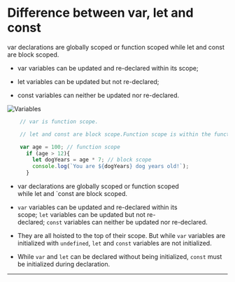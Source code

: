# Difference between var, let and const

var declarations are globally scoped or function scoped while let and const are block scoped. 

* var variables can be updated and re-declared within its scope; 

* let variables can be updated but not re-declared; 

* const variables can neither be updated nor re-declared. 

![Variables][variables]

[variables]:https://i.imgur.com/HYO9xE2.png

```js
    // var is function scope.

    // let and const are block scope.Function scope is within the function.

    var age = 100; // function scope
      if (age > 12){
        let dogYears = age * 7; // block scope
        console.log(`You are ${dogYears} dog years old!`);
      }
```

* var declarations are globally scoped or function scoped while let and `const are block scoped.

* `var` variables can be updated and re-declared within its scope; `let` variables can be updated but not re-declared; `const` variables can neither be updated nor re-declared.

* They are all hoisted to the top of their scope. But while `var` variables are initialized with `undefined`, `let` and `const` variables are not initialized.
* While `var` and `let` can be declared without being initialized, `const` must be initialized during declaration.

***